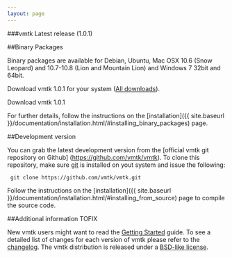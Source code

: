 ```yaml
---
layout: page
---
```


###vmtk Latest release (1.0.1)

##Binary Packages

Binary packages are available for Debian, Ubuntu, Mac OSX 10.6 (Snow Leopard) and 10.7-10.8 (Lion and Mountain Lion) and Windows 7 32bit and 64bit.


<p class="center">
  Download vmtk 1.0.1 for your system
  (<a href="http://www.sourceforge.net/projects/vmtk/files/vmtk/1.0/">All downloads</a>).
</p>


<div class="download-wrapper"> 
  <a id="download-button"> 
    <span class="slider">Download</span> 
    <span class="icon"> 
    </span> 
    <span class="version">
      vmtk 1.0.1
    </span> 
  </a> 
</div>

For further details, follow the instructions on the [installation]({{ site.baseurl }}/documentation/installation.html/#installing_binary_packages) page.


##Development version

You can grab the latest development version from the [official vmtk git repository on Github] (https://github.com/vmtk/vmtk). To clone this repository, make sure [git](http://git-scm.com) is installed on yout system and issue the following:

     git clone https://github.com/vmtk/vmtk.git
     
Follow the instructions on the [installation]({{ site.baseurl }}/documentation/installation.html/#installing_from_source) page to compile the source code.

##Additional information TOFIX

New vmtk users might want to read the <a href="{{ site.baseurl }}/documentation/getting-started.html">Getting Started</a> guide.
To see a detailed list of changes for each version of vmtk please refer to the <a href="{{ site.baseurl }}/download/changelog.html">changelog</a>.
The vmtk distribution is released under a <a href="{{ site.baseurl }}/license.html">BSD-like license</a>.